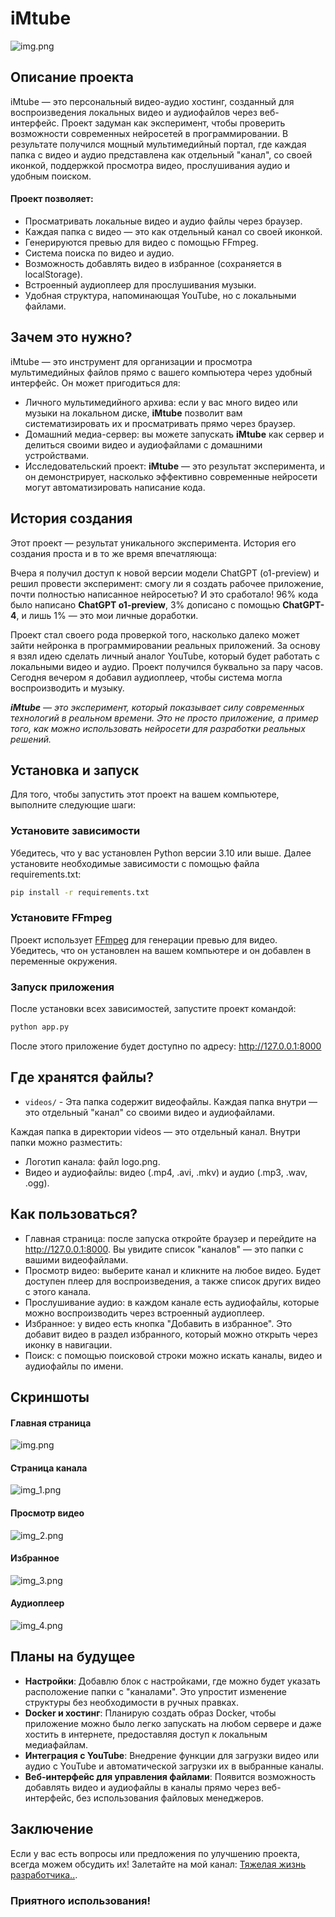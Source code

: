 # iMtube
![img.png](static/images/readme/mem.png)

## Описание проекта

iMtube — это персональный видео-аудио хостинг, созданный для воспроизведения локальных видео и аудиофайлов через веб-интерфейс. Проект задуман как эксперимент, чтобы проверить возможности современных нейросетей в программировании. В результате получился мощный мультимедийный портал, где каждая папка с видео и аудио представлена как отдельный "канал", со своей иконкой, поддержкой просмотра видео, прослушивания аудио и удобным поиском.

#### Проект позволяет:

- Просматривать локальные видео и аудио файлы через браузер.
- Каждая папка с видео — это как отдельный канал со своей иконкой.
- Генерируются превью для видео с помощью FFmpeg.
- Система поиска по видео и аудио.
- Возможность добавлять видео в избранное (сохраняется в localStorage).
- Встроенный аудиоплеер для прослушивания музыки.
- Удобная структура, напоминающая YouTube, но с локальными файлами.

## Зачем это нужно?

iMtube — это инструмент для организации и просмотра мультимедийных файлов прямо с вашего компьютера через удобный интерфейс. Он может пригодиться для:

- Личного мультимедийного архива: если у вас много видео или музыки на локальном диске, **iMtube** позволит вам систематизировать их и просматривать прямо через браузер. 
- Домашний медиа-сервер: вы можете запускать **iMtube** как сервер и делиться своими видео и аудиофайлами с домашними устройствами.
- Исследовательский проект: **iMtube** — это результат эксперимента, и он демонстрирует, насколько эффективно современные нейросети могут автоматизировать написание кода.

## История создания

Этот проект — результат уникального эксперимента. История его создания проста и в то же время впечатляюща:

Вчера я получил доступ к новой версии модели ChatGPT (o1-preview) и решил провести эксперимент: смогу ли я создать рабочее приложение, почти полностью написанное нейросетью? И это сработало! 96% кода было написано **ChatGPT o1-preview**, 3% дописано с помощью **ChatGPT-4**, и лишь 1% — это мои личные доработки.

Проект стал своего рода проверкой того, насколько далеко может зайти нейронка в программировании реальных приложений. За основу я взял идею сделать личный аналог YouTube, который будет работать с локальными видео и аудио. Проект получился буквально за пару часов. Сегодня вечером я добавил аудиоплеер, чтобы система могла воспроизводить и музыку.

_**iMtube** — это эксперимент, который показывает силу современных технологий в реальном времени. Это не просто приложение, а пример того, как можно использовать нейросети для разработки реальных решений._

## Установка и запуск

Для того, чтобы запустить этот проект на вашем компьютере, выполните следующие шаги:

### Установите зависимости

Убедитесь, что у вас установлен Python версии 3.10 или выше. Далее установите необходимые зависимости с помощью файла requirements.txt:

```bash
pip install -r requirements.txt
```

### Установите FFmpeg

Проект использует [FFmpeg](https://www.ffmpeg.org/) для генерации превью для видео. Убедитесь, что он установлен на вашем компьютере и он добавлен в переменные окружения.


### Запуск приложения

После установки всех зависимостей, запустите проект командой:

```bash
python app.py
```

После этого приложение будет доступно по адресу: http://127.0.0.1:8000

## Где хранятся файлы?

- `videos/` - Эта папка содержит видеофайлы. Каждая папка внутри — это отдельный "канал" со своими видео и аудиофайлами.


Каждая папка в директории videos — это отдельный канал. Внутри папки можно разместить:

- Логотип канала: файл logo.png.
- Видео и аудиофайлы: видео (.mp4, .avi, .mkv) и аудио (.mp3, .wav, .ogg).

## Как пользоваться?

- Главная страница: после запуска откройте браузер и перейдите на http://127.0.0.1:8000. Вы увидите список "каналов" — это папки с вашими видеофайлами.
- Просмотр видео: выберите канал и кликните на любое видео. Будет доступен плеер для воспроизведения, а также список других видео с этого канала.
- Прослушивание аудио: в каждом канале есть аудиофайлы, которые можно воспроизводить через встроенный аудиоплеер.
- Избранное: у видео есть кнопка "Добавить в избранное". Это добавит видео в раздел избранного, который можно открыть через иконку в навигации.
- Поиск: с помощью поисковой строки можно искать каналы, видео и аудиофайлы по имени.

## Скриншоты

#### Главная страница
![img.png](static/images/readme/home_page.png)
#### Страница канала
![img_1.png](static/images/readme/channel_page.png)
#### Просмотр видео
![img_2.png](static/images/readme/watching_video.png)
#### Избранное
![img_3.png](static/images/readme/favorites.png)
#### Аудиоплеер
![img_4.png](static/images/readme/audio_player.png)

## Планы на будущее

- **Настройки**: Добавлю блок с настройками, где можно будет указать расположение папки с "каналами". Это упростит изменение структуры без необходимости в ручных правках.
- **Docker и хостинг**: Планирую создать образ Docker, чтобы приложение можно было легко запускать на любом сервере и даже хостить в интернете, предоставляя доступ к локальным медиафайлам.
- **Интеграция с YouTube**: Внедрение функции для загрузки видео или аудио с YouTube и автоматической загрузки их в выбранные каналы.
- **Веб-интерфейс для управления файлами**: Появится возможность добавлять видео и аудиофайлы в каналы прямо через веб-интерфейс, без использования файловых менеджеров.

## Заключение
Если у вас есть вопросы или предложения по улучшению проекта, всегда можем обсудить их! Залетайте на мой канал: [Тяжелая жизнь разработчика..](https://t.me/dev_survival).

### Приятного использования!

